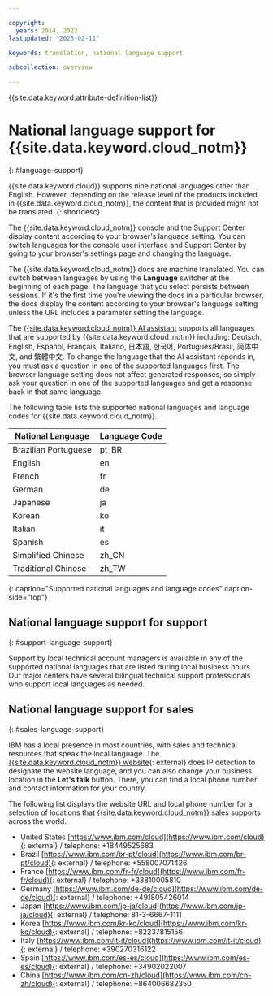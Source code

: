 ```yaml
---

copyright:
  years: 2014, 2022
lastupdated: "2025-02-11"

keywords: translation, national language support

subcollection: overview

---
```


{{site.data.keyword.attribute-definition-list}}

# National language support for {{site.data.keyword.cloud_notm}}
{: #language-support}

{{site.data.keyword.cloud}} supports nine national languages other than English. However, depending on the release level of the products included in {{site.data.keyword.cloud_notm}}, the content that is provided might not be translated.
{: shortdesc}

The {{site.data.keyword.cloud_notm}} console and the Support Center display content according to your browser's language setting. You can switch languages for the console user interface and Support Center by going to your browser's settings page and changing the language.

The {{site.data.keyword.cloud_notm}} docs are machine translated. You can switch between languages by using the **Language** switcher at the beginning of each page. The language that you select persists between sessions. If it's the first time you're viewing the docs in a particular browser, the docs display the content according to your browser's language setting unless the URL includes a parameter setting the language.

The [{{site.data.keyword.cloud_notm}} AI assistant](/docs/overview?topic=overview-ask-ai-assistant) supports all languages that are supported by {{site.data.keyword.cloud_notm}} including: Deutsch, English, Español, Français, Italiano, 日本語, 한국어, Português/Brasil, 简体中文, and 繁體中文. To change the language that the AI assistant reponds in, you must ask a question in one of the supported languages first. The browser language setting does not affect generated responses, so simply ask your question in one of the supported languages and get a response back in that same language.

The following table lists the supported national languages and language codes for {{site.data.keyword.cloud_notm}}.

| National Language | Language Code |
|----------|---------|
| Brazilian Portuguese | pt_BR |
| English | en |
| French | fr |
| German | de |
| Japanese | ja |
| Korean | ko |
| Italian | it |
| Spanish | es |
| Simplified Chinese | zh_CN |
| Traditional Chinese | zh_TW |
{: caption="Supported national languages and language codes" caption-side="top"}

## National language support for support
{: #support-language-support}

Support by local technical account managers is available in any of the supported national languages that are listed during local business hours. Our major centers have several bilingual technical support professionals who support local languages as needed. 

## National language support for sales
{: #sales-language-support}

IBM has a local presence in most countries, with sales and technical resources that speak the local language. The [{{site.data.keyword.cloud_notm}} website](https://www.ibm.com/cloud){: external} does IP detection to designate the website language, and you can also change your business location in the **Let's talk** button. There, you can find a local phone number and contact information for your country.

The following list displays the website URL and local phone number for a selection of locations that {{site.data.keyword.cloud_notm}} sales supports across the world.

* United States [https://www.ibm.com/cloud](https://www.ibm.com/cloud){: external} / telephone: +18449525683
* Brazil [https://www.ibm.com/br-pt/cloud](https://www.ibm.com/br-pt/cloud){: external} / telephone: +558007071426
* France [https://www.ibm.com/fr-fr/cloud](https://www.ibm.com/fr-fr/cloud){: external} / telephone: +33810005810
* Germany [https://www.ibm.com/de-de/cloud](https://www.ibm.com/de-de/cloud){: external} / telephone: +491805426014
* Japan [https://www.ibm.com/jp-ja/cloud](https://www.ibm.com/jp-ja/cloud){: external} / telephone: 81-3-6667-1111
* Korea [https://www.ibm.com/kr-ko/cloud](https://www.ibm.com/kr-ko/cloud){: external} / telephone: +82237815156
* Italy [https://www.ibm.com/it-it/cloud](https://www.ibm.com/it-it/cloud){: external} / telephone: +390270316122
* Spain [https://www.ibm.com/es-es/cloud](https://www.ibm.com/es-es/cloud){: external} / telephone: +34902022007
* China [https://www.ibm.com/cn-zh/cloud](https://www.ibm.com/cn-zh/cloud){: external} / telephone: +864006682350
